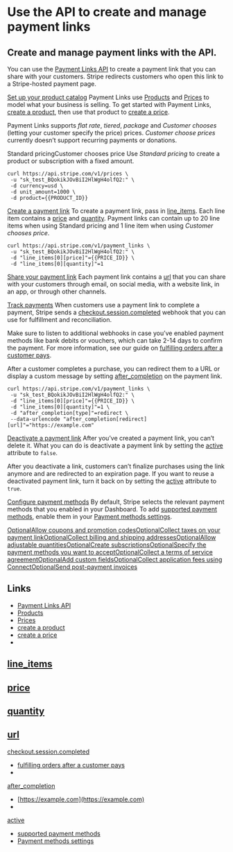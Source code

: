 # Use the API to create and manage payment links

## Create and manage payment links with the API.

You can use the [Payment Links
API](https://docs.stripe.com/api/payment_links/payment_links) to create a
payment link that you can share with your customers. Stripe redirects customers
who open this link to a Stripe-hosted payment page.

[Set up your product
catalog](https://docs.stripe.com/payment-links/api#product-catalog)
Payment Links use [Products](https://docs.stripe.com/api/products) and
[Prices](https://docs.stripe.com/api/prices) to model what your business is
selling. To get started with Payment Links, [create a
product](https://docs.stripe.com/api/products/create), then use that product to
[create a price](https://docs.stripe.com/api/prices/create).

Payment Links supports *flat rate*, *tiered*, *package* and *Customer chooses*
(letting your customer specify the price) prices. *Customer choose prices*
currently doesn’t support recurring payments or donations.

Standard pricingCustomer chooses price
Use *Standard pricing* to create a product or subscription with a fixed amount.

```
curl https://api.stripe.com/v1/prices \
 -u "sk_test_BQokikJOvBiI2HlWgH4olfQ2:" \
 -d currency=usd \
 -d unit_amount=1000 \
 -d product={{PRODUCT_ID}}
```

[Create a payment link](https://docs.stripe.com/payment-links/api#create-link)
To create a payment link, pass in
[line_items](https://docs.stripe.com/api/payment_links/payment_links/create#create_payment_link-line_items).
Each line item contains a
[price](https://docs.stripe.com/api/payment_links/payment_links/create#create_payment_link-line_items-price)
and
[quantity](https://docs.stripe.com/api/payment_links/payment_links/create#create_payment_link-line_items-quantity).
Payment links can contain up to 20 line items when using Standard pricing and 1
line item when using *Customer chooses price*.

```
curl https://api.stripe.com/v1/payment_links \
 -u "sk_test_BQokikJOvBiI2HlWgH4olfQ2:" \
 -d "line_items[0][price]"={{PRICE_ID}} \
 -d "line_items[0][quantity]"=1
```

[Share your payment link](https://docs.stripe.com/payment-links/api#share-link)
Each payment link contains a
[url](https://docs.stripe.com/api/payment_links/payment_links/object#payment_link_object-url)
that you can share with your customers through email, on social media, with a
website link, in an app, or through other channels.

[Track payments](https://docs.stripe.com/payment-links/api#tracking-payments)
When customers use a payment link to complete a payment, Stripe sends a
[checkout.session.completed](https://docs.stripe.com/api/events/types#event_types-checkout.session.completed)
webhook that you can use for fulfillment and reconciliation.

Make sure to listen to additional webhooks in case you’ve enabled payment
methods like bank debits or vouchers, which can take 2-14 days to confirm the
payment. For more information, see our guide on [fulfilling orders after a
customer pays](https://docs.stripe.com/checkout/fulfillment).

After a customer completes a purchase, you can redirect them to a URL or display
a custom message by setting
[after_completion](https://docs.stripe.com/api/payment_links/payment_links/create#create_payment_link-after_completion)
on the payment link.

```
curl https://api.stripe.com/v1/payment_links \
 -u "sk_test_BQokikJOvBiI2HlWgH4olfQ2:" \
 -d "line_items[0][price]"={{PRICE_ID}} \
 -d "line_items[0][quantity]"=1 \
 -d "after_completion[type]"=redirect \
 --data-urlencode "after_completion[redirect][url]"="https://example.com"
```

[Deactivate a payment
link](https://docs.stripe.com/payment-links/api#deactivate-link)
After you’ve created a payment link, you can’t delete it. What you can do is
deactivate a payment link by setting the
[active](https://docs.stripe.com/api/payment_links/payment_links/update#update_payment_link-active)
attribute to `false`.

After you deactivate a link, customers can’t finalize purchases using the link
anymore and are redirected to an expiration page. If you want to reuse a
deactivated payment link, turn it back on by setting the
[active](https://docs.stripe.com/api/payment_links/payment_links/update#update_payment_link-active)
attribute to `true`.

[Configure payment
methods](https://docs.stripe.com/payment-links/api#configure-payment-method)
By default, Stripe selects the relevant payment methods that you enabled in your
Dashboard. To add [supported payment
methods](https://docs.stripe.com/payments/payment-methods/payment-method-support),
enable them in your [Payment methods
settings](https://dashboard.stripe.com/settings/payment_methods).

[OptionalAllow coupons and promotion
codes](https://docs.stripe.com/payment-links/api#promotion-codes)[OptionalCollect
taxes on your payment
link](https://docs.stripe.com/payment-links/api#stripe-tax)[OptionalCollect
billing and shipping
addresses](https://docs.stripe.com/payment-links/api#address-collection)[OptionalAllow
adjustable
quantities](https://docs.stripe.com/payment-links/api#allow-adjustable-quantities)[OptionalCreate
subscriptions](https://docs.stripe.com/payment-links/api#creating-subscriptions)[OptionalSpecify
the payment methods you want to
accept](https://docs.stripe.com/payment-links/api#payment-methods)[OptionalCollect
a terms of service
agreement](https://docs.stripe.com/payment-links/api#terms-of-service)[OptionalAdd
custom
fields](https://docs.stripe.com/payment-links/api#custom-fields)[OptionalCollect
application fees using
Connect](https://docs.stripe.com/payment-links/api#application-fees)[OptionalSend
post-payment
invoices](https://docs.stripe.com/payment-links/api#post-payment-invoices)

## Links

- [Payment Links API](https://docs.stripe.com/api/payment_links/payment_links)
- [Products](https://docs.stripe.com/api/products)
- [Prices](https://docs.stripe.com/api/prices)
- [create a product](https://docs.stripe.com/api/products/create)
- [create a price](https://docs.stripe.com/api/prices/create)
-
[line_items](https://docs.stripe.com/api/payment_links/payment_links/create#create_payment_link-line_items)
-
[price](https://docs.stripe.com/api/payment_links/payment_links/create#create_payment_link-line_items-price)
-
[quantity](https://docs.stripe.com/api/payment_links/payment_links/create#create_payment_link-line_items-quantity)
-
[url](https://docs.stripe.com/api/payment_links/payment_links/object#payment_link_object-url)
-
[checkout.session.completed](https://docs.stripe.com/api/events/types#event_types-checkout.session.completed)
- [fulfilling orders after a customer
pays](https://docs.stripe.com/checkout/fulfillment)
-
[after_completion](https://docs.stripe.com/api/payment_links/payment_links/create#create_payment_link-after_completion)
- [https://example.com](https://example.com)
-
[active](https://docs.stripe.com/api/payment_links/payment_links/update#update_payment_link-active)
- [supported payment
methods](https://docs.stripe.com/payments/payment-methods/payment-method-support)
- [Payment methods
settings](https://dashboard.stripe.com/settings/payment_methods)